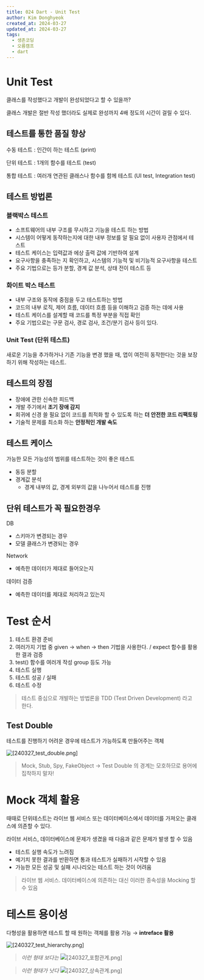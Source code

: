 ```yaml
---
title: 024 Dart - Unit Test
author: Kim Donghyeok
created_at: 2024-03-27
updated_at: 2024-03-27
tags:
  - 생존코딩
  - 오름캠프
  - dart
---
```


# Unit Test

클래스를 작성했다고 개발이 완성되었다고 할 수 있을까?

클래스 개발은 절반 작성 했더라도 실제로 완성까지 4배 정도의 시간이 걸릴 수 있다.

## 테스트를 통한 품질 향상

수동 테스트 : 인간이 하는 테스트 (print)

단위 테스트 : 1개의 함수를 테스트 (test)

통합 테스트 : 여러개 연관된 클래스나 함수를 함께 테스트 (UI test, Integration test)

## 테스트 방법론

### 블랙박스 테스트

- 소프트웨어의 내부 구조를 무시하고 기능을 테스트 하는 방법
- 시스템이 어떻게 동작하는지에 대한 내부 정보를 알 필요 없이 사용자 관점에서 테스트
- 테스트 케이스는 입력값과 에상 출력 값에 기반하여 설계
- 요구사항을 충족하는 지 확인하고, 시스템의 기능적 및 비기능적 요구사항을 테스트
- 주요 기법으로는 등가 분할, 경계 값 분석, 상태 전이 테스트 등

### 화이트 박스 테스트

- 내부 구조와 동작에 중점을 두고 테스트하는 방법
- 코드의 내부 로직, 제어 흐름, 데이터 흐름 등을 이해하고 검증 하는 데에 사용
- 테스트 케이스를 설계할 때 코드를 특정 부분을 직접 확인
- 주요 기법으로는 구문 검사, 경로 검사, 조건/분기 검사 등이 있다.

### Unit Test (단위 테스트)

새로운 기능을 추가하거나 기존 기능을 변경 했을 때, 앱이 여전히 동작한다는 것을 보장하기 위해 작성하는 테스트.

## 테스트의 장점

- 장애에 관한 신속한 피드백
- 개발 주기에서 **조기 장애 감지**
- 회귀에 신경 쓸 필요 없이 코드를 최적화 할 수 있도록 하는 **더 안전한 코드 리팩토링**
- 기술적 문제를 최소화 하는 **안정적인 개발 속도**

## 테스트 케이스

가능한 모든 가능성의 범위를 테스트하는 것이 좋은 테스트

- 동등 분할
- 경계값 분석
  - 경계 내부의 값, 경계 외부의 값을 나누어서 테스트를 진행

## 단위 테스트가 꼭 필요한경우

DB

- 스키마가 변경되는 경우
- 모델 클래스가 변경되는 경우

Network

- 예측한 데이터가 제대로 들어오는지

데이터 검증

- 예측한 데이터를 제대로 처리하고 있는지

# Test 순서

1. 테스트 환경 준비  
2. 여러가지 기법 중 given → when → then 기법을 사용한다. / expect 함수를 활용한 결과 검증
3. test() 함수를 여러개 작성 group 등도 가능
4. 테스트 실행
5. 테스트 성공 / 실패
6. 테스트 수정

> 테스트 중심으로 개발하는 방법론을 TDD (Test Driven Development) 라고 한다.

## Test Double

테스트를 진행하기 어려운 경우에 테스트가 가능하도록 만들어주는 객체

![[240327_test_double.png]](/02.Dart/_resources/240327_test_double.png)

> Mock, Stub, Spy, FakeObject → Test Double 의 경계는 모호하므로 용어에 집착하지 말자!

# Mock 객체 활용

때때로 단위테스트는 라이브 웹 서비스 또는 데이터베이스에서 데이터를 가져오는 클래스에 의존할 수 있다.

라이브 서비스, 데이터베이스에 문제가 생겼을 때 다음과 같은 문제가 발생 할 수 있음

- 테스트 실행 속도가 느려짐
- 예기치 못한 결과를 반환하면 통과 테스트가 실패하기 시작할 수 있음
- 가능한 모든 성공 및 실패 시나리오는 테스트 하는 것이 어려움

> 라이브 웹 서비스. 데이터베이스에 의존하는 대신 이러한 종속성을 Mocking 할 수 있음

# 테스트 용이성

다형성을 활용하면 테스트 할 때 원하는 객체를 활용 가능 → **intreface 활용**

![[240327_test_hierarchy.png]](/02.Dart/_resources/240327_test_hierarchy.png)

> *이런 형태 보다는*
> ![[240327_포함관계.png]](/02.Dart/_resources/240327_포함관계.png)

> *이런 형태가 낫다*
> ![[240327_상속관계.png]](/02.Dart/_resources/240327_상속관계.png)
